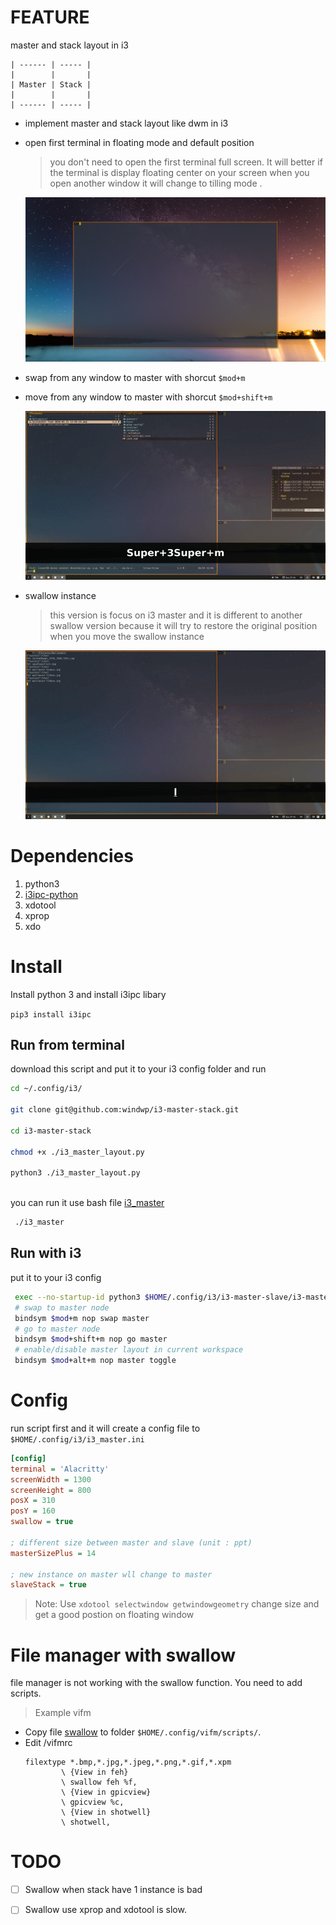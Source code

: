 # FEATURE

 master and stack layout in i3
```
| ------ | ----- |
|        |       |
| Master | Stack |
|        |       |
| ------ | ----- |
```

* implement master and stack layout like dwm in i3

* open first terminal in floating mode and default position 
    > you don't need to open the first terminal full screen.
    > It will better if the terminal is display floating center on your screen
    > when you open another window it will change to tilling mode .

    ![first terminal display](./screenshot/first_terminal.png)
* swap from any window to master with shorcut `$mod+m`
* move from any window to master with shorcut `$mod+shift+m`

    ![swap master ](./screenshot/swap_master.gif)

* swallow instance 
    > this version is focus on i3 master and it is different to another swallow version 
    > because it will try to restore the original position when you move the swallow instance

    ![swallow vifm](./screenshot/swallow_vifm.gif)
# Dependencies

1. python3
2. [i3ipc-python](https://github.com/altdesktop/i3ipc-python)
3. xdotool
4. xprop
5. xdo 


# Install

 Install python 3 and install i3ipc libary

 `pip3 install i3ipc`

## Run from terminal

 download this script and put it to your i3 config folder and run
```bash
cd ~/.config/i3/

git clone git@github.com:windwp/i3-master-stack.git

cd i3-master-stack

chmod +x ./i3_master_layout.py

python3 ./i3_master_layout.py
 
 ```
 you can run it use bash file [i3_master](./i3_master)
```bash
 ./i3_master
 ```

## Run with i3

 put it to your i3 config

```bash
 exec --no-startup-id python3 $HOME/.config/i3/i3-master-slave/i3-master
 # swap to master node
 bindsym $mod+m nop swap master 
 # go to master node
 bindsym $mod+shift+m nop go master 
 # enable/disable master layout in current workspace
 bindsym $mod+alt+m nop master toggle 

 ```
# Config
run script first and it will create a config file to
`$HOME/.config/i3/i3_master.ini`
```ini
[config]
terminal = 'Alacritty'
screenWidth = 1300
screenHeight = 800
posX = 310
posY = 160
swallow = true

; different size between master and slave (unit : ppt)
masterSizePlus = 14  

; new instance on master wll change to master
slaveStack = true  
```

> Note:  Use `xdotool selectwindow getwindowgeometry`  change size and get a good postion on floating window


# File manager with swallow 

 file manager is not working with the swallow function. You need to add scripts. 
 >Example vifm
 * Copy file [swallow](./swallow) to folder `$HOME/.config/vifm/scripts/`.
 * Edit /vifmrc 
    ```
    filextype *.bmp,*.jpg,*.jpeg,*.png,*.gif,*.xpm
            \ {View in feh}
            \ swallow feh %f,
            \ {View in gpicview}
            \ gpicview %c,
            \ {View in shotwell}
            \ shotwell,
    ```
# TODO

- [ ] Swallow when stack have 1 instance is bad

- [ ]  Swallow use xprop and xdotool is slow.

